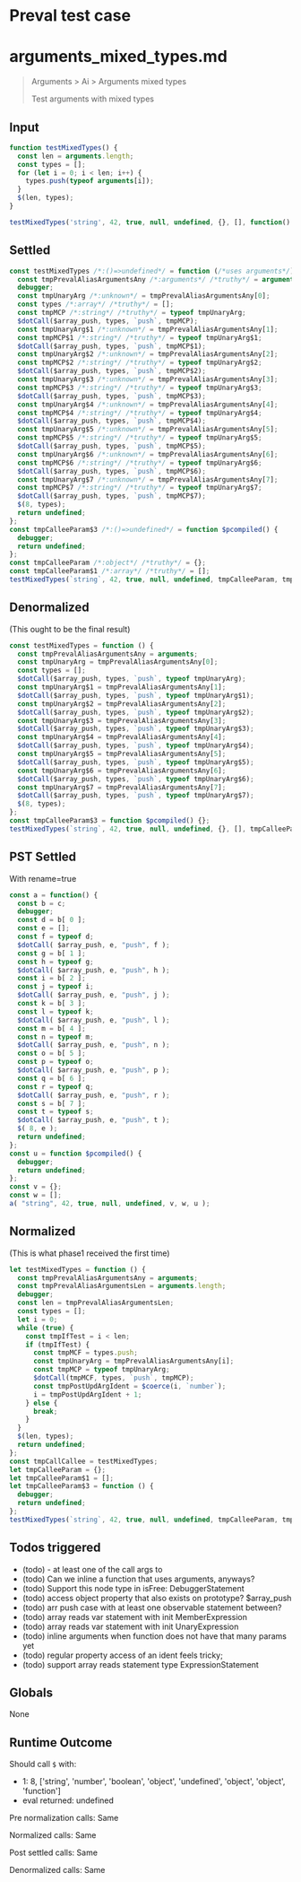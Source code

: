 # Preval test case

# arguments_mixed_types.md

> Arguments > Ai > Arguments mixed types
>
> Test arguments with mixed types

## Input

`````js filename=intro
function testMixedTypes() {
  const len = arguments.length;
  const types = [];
  for (let i = 0; i < len; i++) {
    types.push(typeof arguments[i]);
  }
  $(len, types);
}

testMixedTypes('string', 42, true, null, undefined, {}, [], function() {});
`````


## Settled


`````js filename=intro
const testMixedTypes /*:()=>undefined*/ = function (/*uses arguments*/) {
  const tmpPrevalAliasArgumentsAny /*:arguments*/ /*truthy*/ = arguments;
  debugger;
  const tmpUnaryArg /*:unknown*/ = tmpPrevalAliasArgumentsAny[0];
  const types /*:array*/ /*truthy*/ = [];
  const tmpMCP /*:string*/ /*truthy*/ = typeof tmpUnaryArg;
  $dotCall($array_push, types, `push`, tmpMCP);
  const tmpUnaryArg$1 /*:unknown*/ = tmpPrevalAliasArgumentsAny[1];
  const tmpMCP$1 /*:string*/ /*truthy*/ = typeof tmpUnaryArg$1;
  $dotCall($array_push, types, `push`, tmpMCP$1);
  const tmpUnaryArg$2 /*:unknown*/ = tmpPrevalAliasArgumentsAny[2];
  const tmpMCP$2 /*:string*/ /*truthy*/ = typeof tmpUnaryArg$2;
  $dotCall($array_push, types, `push`, tmpMCP$2);
  const tmpUnaryArg$3 /*:unknown*/ = tmpPrevalAliasArgumentsAny[3];
  const tmpMCP$3 /*:string*/ /*truthy*/ = typeof tmpUnaryArg$3;
  $dotCall($array_push, types, `push`, tmpMCP$3);
  const tmpUnaryArg$4 /*:unknown*/ = tmpPrevalAliasArgumentsAny[4];
  const tmpMCP$4 /*:string*/ /*truthy*/ = typeof tmpUnaryArg$4;
  $dotCall($array_push, types, `push`, tmpMCP$4);
  const tmpUnaryArg$5 /*:unknown*/ = tmpPrevalAliasArgumentsAny[5];
  const tmpMCP$5 /*:string*/ /*truthy*/ = typeof tmpUnaryArg$5;
  $dotCall($array_push, types, `push`, tmpMCP$5);
  const tmpUnaryArg$6 /*:unknown*/ = tmpPrevalAliasArgumentsAny[6];
  const tmpMCP$6 /*:string*/ /*truthy*/ = typeof tmpUnaryArg$6;
  $dotCall($array_push, types, `push`, tmpMCP$6);
  const tmpUnaryArg$7 /*:unknown*/ = tmpPrevalAliasArgumentsAny[7];
  const tmpMCP$7 /*:string*/ /*truthy*/ = typeof tmpUnaryArg$7;
  $dotCall($array_push, types, `push`, tmpMCP$7);
  $(8, types);
  return undefined;
};
const tmpCalleeParam$3 /*:()=>undefined*/ = function $pcompiled() {
  debugger;
  return undefined;
};
const tmpCalleeParam /*:object*/ /*truthy*/ = {};
const tmpCalleeParam$1 /*:array*/ /*truthy*/ = [];
testMixedTypes(`string`, 42, true, null, undefined, tmpCalleeParam, tmpCalleeParam$1, tmpCalleeParam$3);
`````


## Denormalized
(This ought to be the final result)

`````js filename=intro
const testMixedTypes = function () {
  const tmpPrevalAliasArgumentsAny = arguments;
  const tmpUnaryArg = tmpPrevalAliasArgumentsAny[0];
  const types = [];
  $dotCall($array_push, types, `push`, typeof tmpUnaryArg);
  const tmpUnaryArg$1 = tmpPrevalAliasArgumentsAny[1];
  $dotCall($array_push, types, `push`, typeof tmpUnaryArg$1);
  const tmpUnaryArg$2 = tmpPrevalAliasArgumentsAny[2];
  $dotCall($array_push, types, `push`, typeof tmpUnaryArg$2);
  const tmpUnaryArg$3 = tmpPrevalAliasArgumentsAny[3];
  $dotCall($array_push, types, `push`, typeof tmpUnaryArg$3);
  const tmpUnaryArg$4 = tmpPrevalAliasArgumentsAny[4];
  $dotCall($array_push, types, `push`, typeof tmpUnaryArg$4);
  const tmpUnaryArg$5 = tmpPrevalAliasArgumentsAny[5];
  $dotCall($array_push, types, `push`, typeof tmpUnaryArg$5);
  const tmpUnaryArg$6 = tmpPrevalAliasArgumentsAny[6];
  $dotCall($array_push, types, `push`, typeof tmpUnaryArg$6);
  const tmpUnaryArg$7 = tmpPrevalAliasArgumentsAny[7];
  $dotCall($array_push, types, `push`, typeof tmpUnaryArg$7);
  $(8, types);
};
const tmpCalleeParam$3 = function $pcompiled() {};
testMixedTypes(`string`, 42, true, null, undefined, {}, [], tmpCalleeParam$3);
`````


## PST Settled
With rename=true

`````js filename=intro
const a = function() {
  const b = c;
  debugger;
  const d = b[ 0 ];
  const e = [];
  const f = typeof d;
  $dotCall( $array_push, e, "push", f );
  const g = b[ 1 ];
  const h = typeof g;
  $dotCall( $array_push, e, "push", h );
  const i = b[ 2 ];
  const j = typeof i;
  $dotCall( $array_push, e, "push", j );
  const k = b[ 3 ];
  const l = typeof k;
  $dotCall( $array_push, e, "push", l );
  const m = b[ 4 ];
  const n = typeof m;
  $dotCall( $array_push, e, "push", n );
  const o = b[ 5 ];
  const p = typeof o;
  $dotCall( $array_push, e, "push", p );
  const q = b[ 6 ];
  const r = typeof q;
  $dotCall( $array_push, e, "push", r );
  const s = b[ 7 ];
  const t = typeof s;
  $dotCall( $array_push, e, "push", t );
  $( 8, e );
  return undefined;
};
const u = function $pcompiled() {
  debugger;
  return undefined;
};
const v = {};
const w = [];
a( "string", 42, true, null, undefined, v, w, u );
`````


## Normalized
(This is what phase1 received the first time)

`````js filename=intro
let testMixedTypes = function () {
  const tmpPrevalAliasArgumentsAny = arguments;
  const tmpPrevalAliasArgumentsLen = arguments.length;
  debugger;
  const len = tmpPrevalAliasArgumentsLen;
  const types = [];
  let i = 0;
  while (true) {
    const tmpIfTest = i < len;
    if (tmpIfTest) {
      const tmpMCF = types.push;
      const tmpUnaryArg = tmpPrevalAliasArgumentsAny[i];
      const tmpMCP = typeof tmpUnaryArg;
      $dotCall(tmpMCF, types, `push`, tmpMCP);
      const tmpPostUpdArgIdent = $coerce(i, `number`);
      i = tmpPostUpdArgIdent + 1;
    } else {
      break;
    }
  }
  $(len, types);
  return undefined;
};
const tmpCallCallee = testMixedTypes;
let tmpCalleeParam = {};
let tmpCalleeParam$1 = [];
let tmpCalleeParam$3 = function () {
  debugger;
  return undefined;
};
testMixedTypes(`string`, 42, true, null, undefined, tmpCalleeParam, tmpCalleeParam$1, tmpCalleeParam$3);
`````


## Todos triggered


- (todo) - at least one of the call args to
- (todo) Can we inline a function that uses arguments, anyways?
- (todo) Support this node type in isFree: DebuggerStatement
- (todo) access object property that also exists on prototype? $array_push
- (todo) arr push case with at least one observable statement between?
- (todo) array reads var statement with init MemberExpression
- (todo) array reads var statement with init UnaryExpression
- (todo) inline arguments when function does not have that many params yet
- (todo) regular property access of an ident feels tricky;
- (todo) support array reads statement type ExpressionStatement


## Globals


None


## Runtime Outcome


Should call `$` with:
 - 1: 8, ['string', 'number', 'boolean', 'object', 'undefined', 'object', 'object', 'function']
 - eval returned: undefined

Pre normalization calls: Same

Normalized calls: Same

Post settled calls: Same

Denormalized calls: Same
